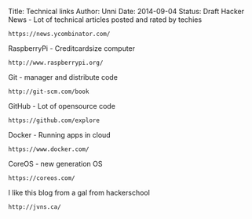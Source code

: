 Title: Technical links
Author: Unni
Date: 2014-09-04
Status: Draft
Hacker News - Lot of technical articles posted and rated by techies

	https://news.ycombinator.com/

RaspberryPi - Creditcardsize computer

	http://www.raspberrypi.org/

Git - manager and distribute code

	http://git-scm.com/book

GitHub - Lot of opensource code

	https://github.com/explore

Docker - Running apps in cloud

	https://www.docker.com/

CoreOS - new generation OS

	https://coreos.com/

I like this blog from a gal from hackerschool

	http://jvns.ca/
